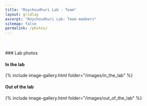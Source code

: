 ```yaml
---
title: "Roychoudhuri Lab - Team"
layout: gridlay
excerpt: "Roychoudhuri Lab: Team members"
sitemap: false
permalink: /photos/
---
```

<br />
<br />
### Lab photos

#### In the lab

{% include image-gallery.html folder="/images/in_the_lab" %}

#### Out of the lab

{% include image-gallery.html folder="/images/out_of_the_lab" %}

<!-- <div id="pixlee_container"></div><script type="text/javascript">window.PixleeAsyncInit = function() {Pixlee.init({apiKey:'CcW-ROKwr2OMysCod8OD'});Pixlee.addSimpleWidget({widgetId:'24171'});};</script><script src="//instafeed.assets.pixlee.com/assets/pixlee_widget_1_0_0.js"></script> -->
